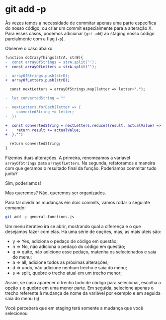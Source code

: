 # git add -p

Às vezes temos a necessidade de commitar apenas uma parte específica do nosso código, ou criar um commit especialmente para a alteração X. Para esses casos, podemos adicionar (`git add`) ao staging nosso código parcialmente com a flag (`-p`).

Observe o caso abaixo:

```diff
function doCrazyThings(strA, strB){
-  const arrayOfStrings = strA.split('');
+  const arrayOfLetters = strA.split('');

-  arrayOfStrings.push(strB);
+  arrayOfLetters.push(strB);

  const nextLetters = arrayOfStrings.map(letter => letter+".");

-  let convertedString = ""

-  nextLetters.forEach(letter => {
-    convertedString += letter;
-  })

+  const convertedString = nextLetters.reduce((result, actualValue) => {
+    return result += actualValue;
+  },"")

  return convertedString;
}
```

Fizemos duas alterações. A primeira, renomeamos a variável `arrayOfStrings` para `arrayOfLetters`. Na segunda, refatoramos a maneira com que geramos o resultado final da função. Poderiamos commitar tudo junto? 

Sim, poderiamos!

Mas queremos? Não, queremos ser organizados.

Para tal dividir as mudanças em dois commits, vamos rodar o seguinte comando:

```bash
git add -p general-functions.js
```

Um menu iterativo irá se abrir, mostrando qual a diferença e o que desejamos fazer com elas. Há uma série de opções, mas, as mais úteis são:

* y => Yes, adiciona o pedaço de código em questão;
* n => No, não adiciona o pedaço do código em questão;
* q => quite, não adicione esse pedaço, matenha os selecionados e saia do menu;
* a => all, adicione todos as próximas alterações;
* d => undo, não adicione nenhum trecho   e saia do menu;
* s => split, quebre o trecho atual em um trecho menor;

Assim, se caso aparecer o trecho todo de código para selecionar, escolha a opção `s` e quebre em uma menor parte. Em seguida, selecione apenas o trecho referente à mudança de nome da variável por exemplo e em seguida saia do menu (`q`).

Você perceberá que em staging terá somente a mudança que você selecionou
